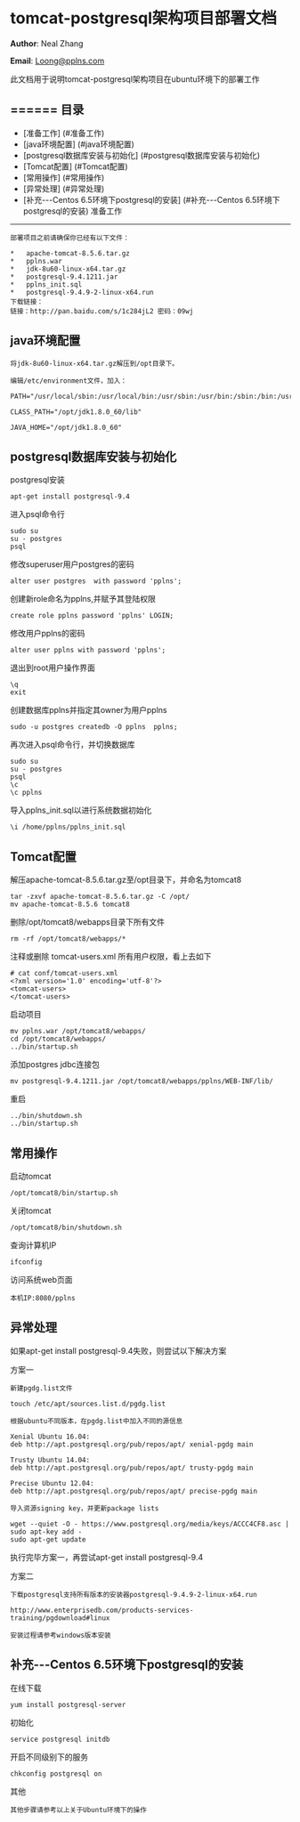 tomcat-postgresql架构项目部署文档
=======

**Author**: Neal Zhang

**Email**: Loong@pplns.com

此文档用于说明tomcat-postgresql架构项目在ubuntu环境下的部署工作

======
目录
------
*   [准备工作] (#准备工作)
*   [java环境配置] (#java环境配置)
*   [postgresql数据库安装与初始化] (#postgresql数据库安装与初始化)
*   [Tomcat配置] (#Tomcat配置)
*   [常用操作] (#常用操作)
*   [异常处理]  (#异常处理)
*   [补充---Centos 6.5环境下postgresql的安装] (#补充---Centos 6.5环境下postgresql的安装)
准备工作
---------
    部署项目之前请确保你已经有以下文件：

    *   apache-tomcat-8.5.6.tar.gz
    *   pplns.war
    *   jdk-8u60-linux-x64.tar.gz
    *   postgresql-9.4.1211.jar
    *   pplns_init.sql
    *   postgresql-9.4.9-2-linux-x64.run
    下载链接：
    链接：http://pan.baidu.com/s/1c284jL2 密码：09wj
    
java环境配置
--------------
    将jdk-8u60-linux-x64.tar.gz解压到/opt目录下。

    编辑/etc/environment文件，加入：

    PATH="/usr/local/sbin:/usr/local/bin:/usr/sbin:/usr/bin:/sbin:/bin:/usr/games:/opt/jdk1.8.0_60/bin"

    CLASS_PATH="/opt/jdk1.8.0_60/lib"

    JAVA_HOME="/opt/jdk1.8.0_60"

postgresql数据库安装与初始化
----------------------------------
postgresql安装

    apt-get install postgresql-9.4

进入psql命令行

    sudo su
    su - postgres
    psql

修改superuser用户postgres的密码

    alter user postgres  with password 'pplns';
   
创建新role命名为pplns,并赋予其登陆权限

    create role pplns password 'pplns' LOGIN;

修改用户pplns的密码

    alter user pplns with password 'pplns';

退出到root用户操作界面

    \q
    exit

创建数据库pplns并指定其owner为用户pplns

    sudo -u postgres createdb -O pplns  pplns;
   
再次进入psql命令行，并切换数据库

    sudo su
    su - postgres
    psql
    \c
    \c pplns

导入pplns_init.sql以进行系统数据初始化

    \i /home/pplns/pplns_init.sql

Tomcat配置
------
解压apache-tomcat-8.5.6.tar.gz至/opt目录下，并命名为tomcat8

    tar -zxvf apache-tomcat-8.5.6.tar.gz -C /opt/
    mv apache-tomcat-8.5.6 tomcat8
   
删除/opt/tomcat8/webapps目录下所有文件
   
    rm -rf /opt/tomcat8/webapps/*
   
注释或删除 tomcat-users.xml 所有用户权限，看上去如下

    # cat conf/tomcat-users.xml
    <?xml version='1.0' encoding='utf-8'?>
    <tomcat-users>
    </tomcat-users>

启动项目

    mv pplns.war /opt/tomcat8/webapps/
    cd /opt/tomcat8/webapps/
    ../bin/startup.sh
   
添加postgres jdbc连接包

    mv postgresql-9.4.1211.jar /opt/tomcat8/webapps/pplns/WEB-INF/lib/

重启

    ../bin/shutdown.sh
    ../bin/startup.sh
   
常用操作
------
启动tomcat

    /opt/tomcat8/bin/startup.sh

关闭tomcat

    /opt/tomcat8/bin/shutdown.sh

查询计算机IP

    ifconfig
   
访问系统web页面

    本机IP:8080/pplns

异常处理
------
如果apt-get install postgresql-9.4失败，则尝试以下解决方案

方案一

    新建pgdg.list文件
   
    touch /etc/apt/sources.list.d/pgdg.list
   
    根据ubuntu不同版本，在pgdg.list中加入不同的源信息
   
    Xenial Ubuntu 16.04:
    deb http://apt.postgresql.org/pub/repos/apt/ xenial-pgdg main

    Trusty Ubuntu 14.04:
    deb http://apt.postgresql.org/pub/repos/apt/ trusty-pgdg main

    Precise Ubuntu 12.04:
    deb http://apt.postgresql.org/pub/repos/apt/ precise-pgdg main
   
    导入资源signing key，并更新package lists
   
    wget --quiet -O - https://www.postgresql.org/media/keys/ACCC4CF8.asc | sudo apt-key add -
    sudo apt-get update

执行完毕方案一，再尝试apt-get install postgresql-9.4

方案二

    下载postgresql支持所有版本的安装器postgresql-9.4.9-2-linux-x64.run
   
    http://www.enterprisedb.com/products-services-training/pgdownload#linux
   
    安装过程请参考windows版本安装

补充---Centos 6.5环境下postgresql的安装
------
在线下载

    yum install postgresql-server
    
初始化

    service postgresql initdb
    
开启不同级别下的服务

    chkconfig postgresql on

其他

    其他步骤请参考以上关于Ubuntu环境下的操作
